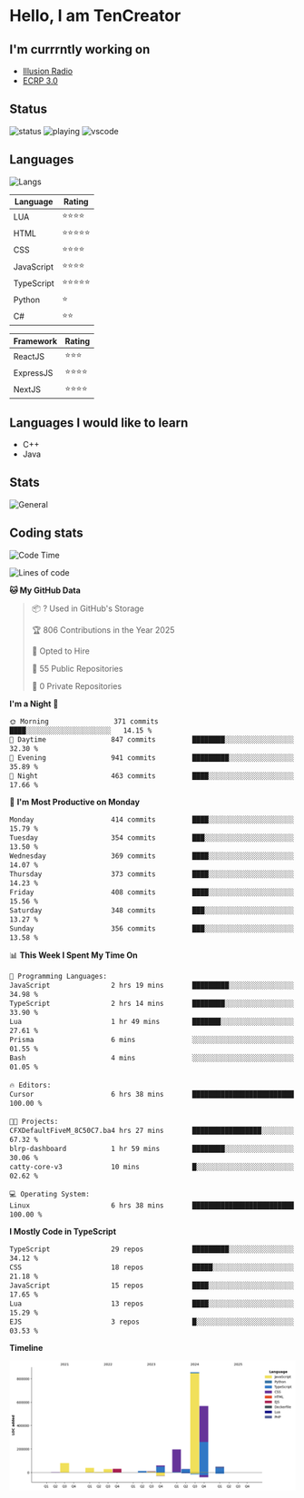 # Hello, I am TenCreator

## I'm currrntly working on
- [Illusion Radio](https://illusionradio.co.uk/)
- [ECRP 3.0](http://github.com/Emerald-Coast-Roleplay/)

## Status
![status](https://api.statusbadges.me/badge/status/518334475038359555?simple=true&style=for-the-badge)
![playing](https://api.statusbadges.me/badge/playing/518334475038359555?style=for-the-badge)
![vscode](https://api.statusbadges.me/badge/vscode/518334475038359555?style=for-the-badge)

## Languages
![Langs](https://github-readme-stats.vercel.app/api/top-langs/?username=tencreator&layout=compact&theme=radical)


|Language|Rating|
|--------|------|
|LUA|⭐️⭐️⭐️⭐️|
|HTML|⭐️⭐️⭐️⭐️⭐️|
|CSS|⭐️⭐️⭐️⭐️|
|JavaScript|⭐️⭐️⭐️⭐️|
|TypeScript|⭐️⭐️⭐️⭐️⭐️|
|Python|⭐️|
|C#|⭐️⭐️ |

|Framework|Rating|
|--------|------|
|ReactJS|⭐️⭐️⭐|
|ExpressJS|⭐️⭐️⭐️⭐️|
|NextJS|⭐️⭐️⭐⭐️|

## Languages I would like to learn
- C++
- Java

## Stats
![General](https://github-readme-stats.vercel.app/api?username=tencreator&show_icons=true&theme=radical)

## Coding stats

<!--START_SECTION:waka-->
![Code Time](http://img.shields.io/badge/Code%20Time-476%20hrs%2017%20mins-blue)

![Lines of code](https://img.shields.io/badge/From%20Hello%20World%20I%27ve%20Written-2.0%20million%20lines%20of%20code-blue)

**🐱 My GitHub Data** 

> 📦 ? Used in GitHub's Storage 
 > 
> 🏆 806 Contributions in the Year 2025
 > 
> 💼 Opted to Hire
 > 
> 📜 55 Public Repositories 
 > 
> 🔑 0 Private Repositories 
 > 
**I'm a Night 🦉** 

```text
🌞 Morning                371 commits         ████░░░░░░░░░░░░░░░░░░░░░   14.15 % 
🌆 Daytime                847 commits         ████████░░░░░░░░░░░░░░░░░   32.30 % 
🌃 Evening                941 commits         █████████░░░░░░░░░░░░░░░░   35.89 % 
🌙 Night                  463 commits         ████░░░░░░░░░░░░░░░░░░░░░   17.66 % 
```
📅 **I'm Most Productive on Monday** 

```text
Monday                   414 commits         ████░░░░░░░░░░░░░░░░░░░░░   15.79 % 
Tuesday                  354 commits         ███░░░░░░░░░░░░░░░░░░░░░░   13.50 % 
Wednesday                369 commits         ████░░░░░░░░░░░░░░░░░░░░░   14.07 % 
Thursday                 373 commits         ████░░░░░░░░░░░░░░░░░░░░░   14.23 % 
Friday                   408 commits         ████░░░░░░░░░░░░░░░░░░░░░   15.56 % 
Saturday                 348 commits         ███░░░░░░░░░░░░░░░░░░░░░░   13.27 % 
Sunday                   356 commits         ███░░░░░░░░░░░░░░░░░░░░░░   13.58 % 
```


📊 **This Week I Spent My Time On** 

```text
💬 Programming Languages: 
JavaScript               2 hrs 19 mins       █████████░░░░░░░░░░░░░░░░   34.98 % 
TypeScript               2 hrs 14 mins       ████████░░░░░░░░░░░░░░░░░   33.90 % 
Lua                      1 hr 49 mins        ███████░░░░░░░░░░░░░░░░░░   27.61 % 
Prisma                   6 mins              ░░░░░░░░░░░░░░░░░░░░░░░░░   01.55 % 
Bash                     4 mins              ░░░░░░░░░░░░░░░░░░░░░░░░░   01.05 % 

🔥 Editors: 
Cursor                   6 hrs 38 mins       █████████████████████████   100.00 % 

🐱‍💻 Projects: 
CFXDefaultFiveM_8C50C7.ba4 hrs 27 mins       █████████████████░░░░░░░░   67.32 % 
blrp-dashboard           1 hr 59 mins        ████████░░░░░░░░░░░░░░░░░   30.06 % 
catty-core-v3            10 mins             █░░░░░░░░░░░░░░░░░░░░░░░░   02.62 % 

💻 Operating System: 
Linux                    6 hrs 38 mins       █████████████████████████   100.00 % 
```

**I Mostly Code in TypeScript** 

```text
TypeScript               29 repos            █████████░░░░░░░░░░░░░░░░   34.12 % 
CSS                      18 repos            █████░░░░░░░░░░░░░░░░░░░░   21.18 % 
JavaScript               15 repos            ████░░░░░░░░░░░░░░░░░░░░░   17.65 % 
Lua                      13 repos            ████░░░░░░░░░░░░░░░░░░░░░   15.29 % 
EJS                      3 repos             █░░░░░░░░░░░░░░░░░░░░░░░░   03.53 % 
```



**Timeline**

![Lines of Code chart](https://raw.githubusercontent.com/tencreator/tencreator/main/assets/bar_graph.png)


<!--END_SECTION:waka-->

